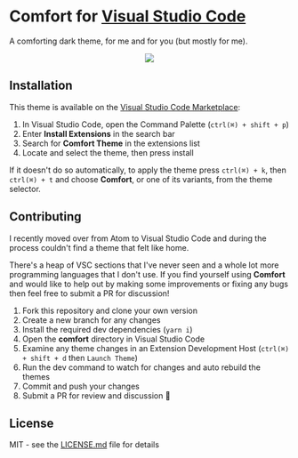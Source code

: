 # Comfort for [Visual Studio Code](http://code.visualstudio.com)

A comforting dark theme, for me and for you (but mostly for me).

<p align="center">
  <img src="https://user-images.githubusercontent.com/9451626/113354122-93ac6d00-9336-11eb-89ce-c13d5be32d41.png">
</p>

## Installation

This theme is available on the [Visual Studio Code Marketplace](https://marketplace.visualstudio.com/items?itemName=eels.vscode-comfort-theme):

1. In Visual Studio Code, open the Command Palette (`ctrl(⌘) + shift + p`)
2. Enter **Install Extensions** in the search bar
3. Search for **Comfort Theme** in the extensions list
4. Locate and select the theme, then press install

If it doesn't do so automatically, to apply the theme press `ctrl(⌘) + k`, then `ctrl(⌘) + t` and choose **Comfort**, or one of its variants, from the theme selector.

## Contributing

I recently moved over from Atom to Visual Studio Code and during the process couldn't find a theme that felt like home.

There's a heap of VSC sections that I've never seen and a whole lot more programming languages that I don't use. If you find yourself using **Comfort** and would like to help out by making some improvements or fixing any bugs then feel free to submit a PR for discussion!

1. Fork this repository and clone your own version
2. Create a new branch for any changes
3. Install the required dev dependencies (`yarn i`)
4. Open the **comfort** directory in Visual Studio Code
5. Examine any theme changes in an Extension Development Host (`ctrl(⌘) + shift + d` then `Launch Theme`)
6. Run the dev command to watch for changes and auto rebuild the themes
7. Commit and push your changes
8. Submit a PR for review and discussion :tada:

## License

MIT - see the [LICENSE.md](https://github.com/eels/vscode-comfort-theme/blob/main/LICENSE.md) file for details
